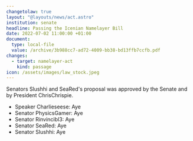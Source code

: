 ```yaml
---
changetolaw: true
layout: "@layouts/news/act.astro"
institution: senate
headline: Passing the Icenian Namelayer Bill
date: 2022-07-02 11:00:00 +01:00
document:
  type: local-file
  value: /archive/3b988cc7-ad72-4009-bb38-bd13ffb7ccfb.pdf
changes:
  - target: namelayer-act
    kind: passage
icon: /assets/images/law_stock.jpeg
---
```

Senators Slushhi and SeaRed's proposal was approved by the Senate and by President ChrisChrispie.<!--more-->

- Speaker Charlieseese: Aye
- Senator PhysicsGamer: Aye
- Senator Rinvincibl3: Aye
- Senator SeaRed: Aye
- Senator Slushhi: Aye
